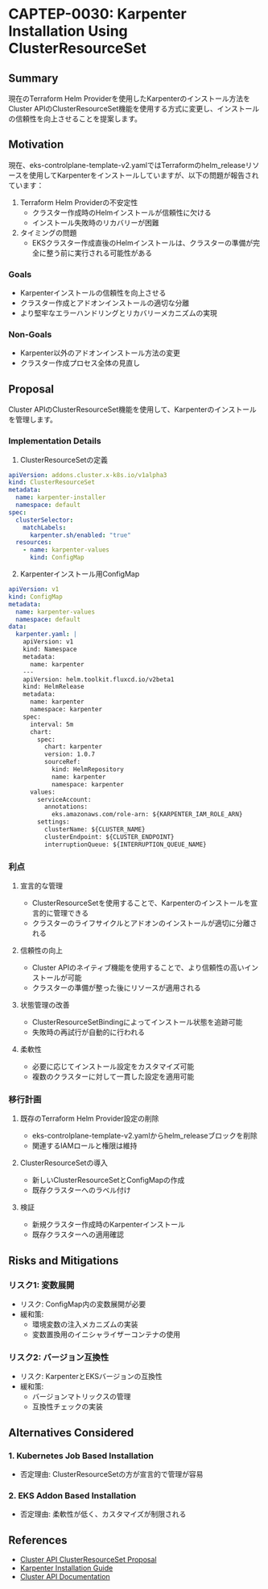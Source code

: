 # CAPTEP-0030: Karpenter Installation Using ClusterResourceSet

## Summary
現在のTerraform Helm Providerを使用したKarpenterのインストール方法をCluster APIのClusterResourceSet機能を使用する方式に変更し、インストールの信頼性を向上させることを提案します。

## Motivation
現在、eks-controlplane-template-v2.yamlではTerraformのhelm_releaseリソースを使用してKarpenterをインストールしていますが、以下の問題が報告されています：

1. Terraform Helm Providerの不安定性
   - クラスター作成時のHelmインストールが信頼性に欠ける
   - インストール失敗時のリカバリーが困難
2. タイミングの問題
   - EKSクラスター作成直後のHelmインストールは、クラスターの準備が完全に整う前に実行される可能性がある

### Goals
- Karpenterインストールの信頼性を向上させる
- クラスター作成とアドオンインストールの適切な分離
- より堅牢なエラーハンドリングとリカバリーメカニズムの実現

### Non-Goals
- Karpenter以外のアドオンインストール方法の変更
- クラスター作成プロセス全体の見直し

## Proposal
Cluster APIのClusterResourceSet機能を使用して、Karpenterのインストールを管理します。

### Implementation Details

1. ClusterResourceSetの定義
```yaml
apiVersion: addons.cluster.x-k8s.io/v1alpha3
kind: ClusterResourceSet
metadata:
  name: karpenter-installer
  namespace: default
spec:
  clusterSelector:
    matchLabels:
      karpenter.sh/enabled: "true"
  resources:
    - name: karpenter-values
      kind: ConfigMap
```

2. Karpenterインストール用ConfigMap
```yaml
apiVersion: v1
kind: ConfigMap
metadata:
  name: karpenter-values
  namespace: default
data:
  karpenter.yaml: |
    apiVersion: v1
    kind: Namespace
    metadata:
      name: karpenter
    ---
    apiVersion: helm.toolkit.fluxcd.io/v2beta1
    kind: HelmRelease
    metadata:
      name: karpenter
      namespace: karpenter
    spec:
      interval: 5m
      chart:
        spec:
          chart: karpenter
          version: 1.0.7
          sourceRef:
            kind: HelmRepository
            name: karpenter
            namespace: karpenter
      values:
        serviceAccount:
          annotations:
            eks.amazonaws.com/role-arn: ${KARPENTER_IAM_ROLE_ARN}
        settings:
          clusterName: ${CLUSTER_NAME}
          clusterEndpoint: ${CLUSTER_ENDPOINT}
          interruptionQueue: ${INTERRUPTION_QUEUE_NAME}
```

### 利点

1. 宣言的な管理
   - ClusterResourceSetを使用することで、Karpenterのインストールを宣言的に管理できる
   - クラスターのライフサイクルとアドオンのインストールが適切に分離される

2. 信頼性の向上
   - Cluster APIのネイティブ機能を使用することで、より信頼性の高いインストールが可能
   - クラスターの準備が整った後にリソースが適用される

3. 状態管理の改善
   - ClusterResourceSetBindingによってインストール状態を追跡可能
   - 失敗時の再試行が自動的に行われる

4. 柔軟性
   - 必要に応じてインストール設定をカスタマイズ可能
   - 複数のクラスターに対して一貫した設定を適用可能

### 移行計画

1. 既存のTerraform Helm Provider設定の削除
   - eks-controlplane-template-v2.yamlからhelm_releaseブロックを削除
   - 関連するIAMロールと権限は維持

2. ClusterResourceSetの導入
   - 新しいClusterResourceSetとConfigMapの作成
   - 既存クラスターへのラベル付け

3. 検証
   - 新規クラスター作成時のKarpenterインストール
   - 既存クラスターへの適用確認

## Risks and Mitigations

### リスク1: 変数展開
- リスク: ConfigMap内の変数展開が必要
- 緩和策: 
  - 環境変数の注入メカニズムの実装
  - 変数置換用のイニシャライザーコンテナの使用

### リスク2: バージョン互換性
- リスク: KarpenterとEKSバージョンの互換性
- 緩和策:
  - バージョンマトリックスの管理
  - 互換性チェックの実装

## Alternatives Considered

### 1. Kubernetes Job Based Installation
- 否定理由: ClusterResourceSetの方が宣言的で管理が容易

### 2. EKS Addon Based Installation
- 否定理由: 柔軟性が低く、カスタマイズが制限される

## References

- [Cluster API ClusterResourceSet Proposal](https://github.com/kubernetes-sigs/cluster-api/blob/main/docs/proposals/20200220-cluster-resource-set.md)
- [Karpenter Installation Guide](https://karpenter.sh/docs/getting-started/installing/)
- [Cluster API Documentation](https://cluster-api.sigs.k8s.io/)
